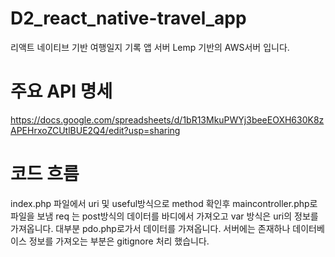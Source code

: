 # D2_react_native-travel_app
리액트 네이티브 기반 여행일지 기록 앱
서버 
Lemp 기반의 AWS서버 입니다.
# 주요 API 명세
https://docs.google.com/spreadsheets/d/1bR13MkuPWYj3beeEOXH630K8zAPEHrxoZCUtlBUE2Q4/edit?usp=sharing

# 코드 흐름

index.php 파일에서 uri 및 useful방식으로 method 확인후 maincontroller.php로 파일을 보냄
req 는 post방식의 데이터를 바디에서 가져오고 var 방식은 uri의 정보를 가져옵니다.
대부분 pdo.php로가서 데이터를 가져옵니다. 서버에는 존재하나 데이터베이스 정보를 가져오는 부분은 gitignore 처리 했습니다.

